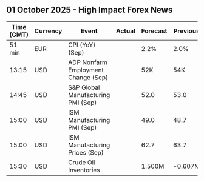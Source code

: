 ## 01 October 2025 - High Impact Forex News

| Time (GMT) | Currency | Event | Actual | Forecast | Previous |
|------|----------|-------|--------|----------|----------|
| 51 min | EUR | CPI (YoY) (Sep) |  | 2.2% | 2.0% |
| 13:15 | USD | ADP Nonfarm Employment Change (Sep) |  | 52K | 54K |
| 14:45 | USD | S&P Global Manufacturing PMI (Sep) |  | 52.0 | 53.0 |
| 15:00 | USD | ISM Manufacturing PMI (Sep) |  | 49.0 | 48.7 |
| 15:00 | USD | ISM Manufacturing Prices (Sep) |  | 62.7 | 63.7 |
| 15:30 | USD | Crude Oil Inventories |  | 1.500M | -0.607M |
